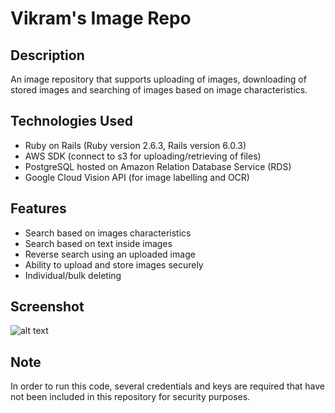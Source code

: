 # Vikram's Image Repo

## Description
An image repository that supports uploading of images, downloading of stored images and searching of images based on image characteristics. 

## Technologies Used
- Ruby on Rails (Ruby version 2.6.3, Rails version 6.0.3)
- AWS SDK (connect to s3 for uploading/retrieving of files)
- PostgreSQL hosted on Amazon Relation Database Service (RDS)
- Google Cloud Vision API (for image labelling and OCR)

## Features
- Search based on images characteristics
- Search based on text inside images
- Reverse search using an uploaded image
- Ability to upload and store images securely
- Individual/bulk deleting

## Screenshot
![alt text](https://i.imgur.com/oOAi38S.png)

## Note
In order to run this code, several credentials and keys are required that have not been included in this repository for security purposes. 
